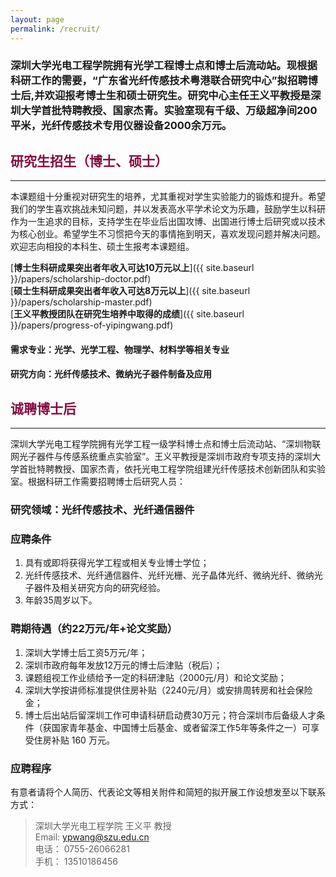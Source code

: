 ```yaml
---
layout: page
permalink: /recruit/
---
```


### 深圳大学光电工程学院拥有光学工程博士点和博士后流动站。现根据科研工作的需要，“广东省光纤传感技术粤港联合研究中心”拟招聘博士后,并欢迎报考博士生和硕士研究生。研究中心主任王义平教授是深圳大学首批特聘教授、国家杰青。实验室现有千级、万级超净间200平米，光纤传感技术专用仪器设备2000余万元。

<h2 style="color: #870A40;"> 研究生招生（博士、硕士）</h2>

---

本课题组十分重视对研究生的培养，尤其重视对学生实验能力的锻炼和提升。希望我们的学生喜欢挑战未知问题，并以发表高水平学术论文为乐趣，鼓励学生以科研作为一生追求的目标，支持学生在毕业后出国攻博、出国进行博士后研究或以技术为核心创业。希望学生不习惯把今天的事情拖到明天，喜欢发现问题并解决问题。欢迎志向相投的本科生、硕士生报考本课题组。

[**博士生科研成果突出者年收入可达10万元以上**]({{ site.baseurl }}/papers/scholarship-doctor.pdf)<br>
[**硕士生科研成果突出者年收入可达8万元以上**]({{ site.baseurl }}/papers/scholarship-master.pdf)<br>
[**王义平教授团队在研究生培养中取得的成绩**]({{ site.baseurl }}/papers/progress-of-yipingwang.pdf)<br>

#### 需求专业：光学、光学工程、物理学、材料学等相关专业

#### 研究方向：光纤传感技术、微纳光子器件制备及应用

<h2 style="color: #870A40;">诚聘博士后</h2>

---

深圳大学光电工程学院拥有光学工程一级学科博士点和博士后流动站、“深圳物联网光子器件与传感系统重点实验室”。王义平教授是深圳市政府专项支持的深圳大学首批特聘教授、国家杰青，依托光电工程学院组建光纤传感技术创新团队和实验室。根据科研工作需要招聘博士后研究人员：

### 研究领域：光纤传感技术、光纤通信器件

### 应聘条件
  
  1. 具有或即将获得光学工程或相关专业博士学位；
  2. 光纤传感技术、光纤通信器件、光纤光栅、光子晶体光纤、微纳光纤、微纳光子器件及相关研究方向的研究经验。
  3. 年龄35周岁以下。

### 聘期待遇（约22万元/年+论文奖励）

  1. 深圳大学博士后工资5万元/年；
  2. 深圳市政府每年发放12万元的博士后津贴（税后）；
  3. 课题组视工作业绩给予一定的科研津贴（2000元/月）和论文奖励；
  4. 深圳大学按讲师标准提供住房补贴（2240元/月）或安排周转房和社会保险金；
  5. 博士后出站后留深圳工作可申请科研启动费30万元；符合深圳市后备级人才条件（获国家青年基金、中国博士后基金、或者留深工作5年等条件之一）可享受住房补贴 160 万元。

### 应聘程序

有意者请将个人简历、代表论文等相关附件和简短的拟开展工作设想发至以下联系方式：

> 深圳大学光电工程学院 王义平 教授<br>
> Email: ypwang@szu.edu.cn<br>
> 电话： 0755-26066281<br>
> 手机： 13510186456


